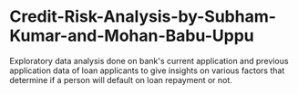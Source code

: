 # Credit-Risk-Analysis-by-Subham-Kumar-and-Mohan-Babu-Uppu
Exploratory data analysis done on bank's current application and previous application data of loan applicants to give insights on various factors that determine if a person will default on loan repayment or not.
